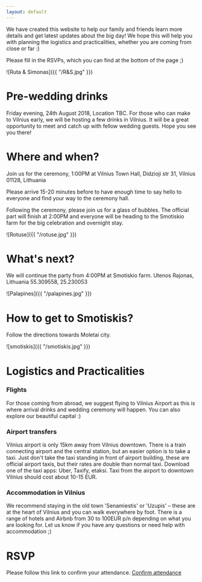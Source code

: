 ```yaml
---
layout: default
---
```


We have created this website to help our family and friends learn more details and get latest updates about the big day! We hope this will help you with planning the logistics and practicalities, whether you are coming from close or far :)

Please fill in the RSVPs, which you can find at the bottom of the page ;)

![Ruta & Simonas]({{ "/R&S.jpg" }})

# [](#header-1) Pre-wedding drinks

Friday evening, 24th August 2018, Location TBC.
For those who can make to Vilnius early, we will be hosting a few drinks in Vilnius. It will be a great opportunity to meet and catch up with fellow wedding guests. Hope you see you there!

# [](#header-1) Where and when?

Join us for the ceremony, 1:00PM at Vilnius Town Hall, Didzioji str 31, Vilnius 01128, Lithuania

Please arrive 15-20 minutes before to have enough time to say hello to everyone and find your way to the ceremony hall.

Following the ceremony, please join us for a glass of bubbles.
The official part will finish at 2:00PM and everyone will be heading to the Smotiskio farm for the big celebration and overnight stay.

![Rotuse]({{ "/rotuse.jpg" }})



# [](#header-1) What's next?

We will continue the party from 4:00PM at Smotiskio farm.
Utenos Rajonas, Lithuania
55.309558, 25.230053

![Palapines]({{ "/palapines.jpg" }})


# [](#header-1) How to get to Smotiskis?

Follow the directions towards Moletai city.

![smotiskis]({{ "/smotiskis.jpg" }})

# [](#header-1) Logistics and Practicalities

### [](#header-3) Flights

For those coming from abroad, we suggest flying to Vilnius Airport as this is where arrival drinks and wedding ceremony will happen. You can also explore our beautiful capital :)

### [](#header-3) Airport transfers

Vilnius airport is only 15km away from Vilnius downtown. There is a train connecting airport and the central station, but an easier option is to take a taxi. Just don't take the taxi standing in front of airport building, these are official airport taxis, but their rates are double than normal taxi. Download one of the taxi apps: Uber, Taxify, etaksi. Taxi from the airport to downtown Vilnius should cost about 10-15 EUR.

### [](#header-3) Accommodation in Vilnius

We recommend staying in the old town 'Senamiestis' or 'Uzupis' – these are at the heart of Vilnius and you can walk everywhere by foot. There is a range of hotels and Airbnb from 30 to 100EUR p/n depending on what you are looking for. Let us know if you have any questions or need help with accommodation ;)

# [](#header-1) RSVP

Please follow this link to confirm your attendance.
[Confirm attendance](https://goo.gl/forms/wyQai8KV5ln7l2M03)

